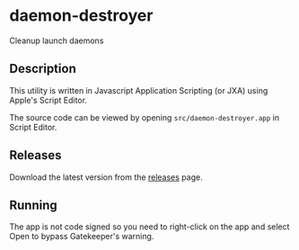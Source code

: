 # daemon-destroyer

Cleanup launch daemons

## Description

This utility is written in Javascript Application Scripting (or JXA) using Apple's Script Editor.

The source code can be viewed by opening `src/daemon-destroyer.app` in Script Editor.

## Releases

Download the latest version from the [releases](https://github.com/godly-devotion/daemon-destroyer/releases) page.

## Running

The app is not code signed so you need to right-click on the app and select Open to bypass Gatekeeper's warning.
